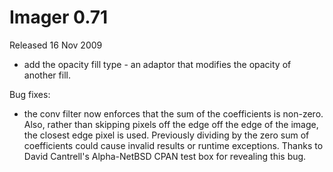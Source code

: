 # Imager 0.71

Released 16 Nov 2009

- add the opacity fill type - an adaptor that modifies the opacity of another fill.

Bug fixes:

- the conv filter now enforces that the sum of the coefficients is non-zero. Also, rather than skipping pixels off the edge off the edge of the image, the closest edge pixel is used. Previously dividing by the zero sum of coefficients could cause invalid results or runtime exceptions. Thanks to David Cantrell's Alpha-NetBSD CPAN test box for revealing this bug.